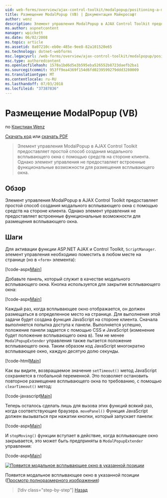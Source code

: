 ```yaml
---
uid: web-forms/overview/ajax-control-toolkit/modalpopup/positioning-a-modalpopup-vb
title: Размещение ModalPopup (VB) | Документация Майкрософт
author: wenz
description: Элемент управления ModalPopup в AJAX Control Toolkit предоставляет простой способ создания модального всплывающего окна с помощью средств на стороне клиента. Тем не менее не предлагает элемент управления...
ms.author: aspnetcontent
manager: wpickett
ms.date: 06/02/2008
ms.topic: article
ms.assetid: 8a07210c-eb0e-485e-9ee8-82a101520e65
ms.technology: dotnet-webforms
msc.legacyurl: /web-forms/overview/ajax-control-toolkit/modalpopup/positioning-a-modalpopup-vb
msc.type: authoredcontent
ms.openlocfilehash: 1578a1bd6d5e3b595eba526552b8723daefb2ba1
ms.sourcegitcommit: 953ff9ea4369f154d6fd0239599279ddd3280009
ms.translationtype: MT
ms.contentlocale: ru-RU
ms.lasthandoff: 07/03/2018
ms.locfileid: "37387836"
---
```

<a name="positioning-a-modalpopup-vb"></a>Размещение ModalPopup (VB)
====================
по [Кристиан Wenz](https://github.com/wenz)

[Скачать код](http://download.microsoft.com/download/2/4/0/24052038-f942-4336-905b-b60ae56f0dd5/ModalPopup4.vb.zip) или [скачать PDF](http://download.microsoft.com/download/b/6/a/b6ae89ee-df69-4c87-9bfb-ad1eb2b23373/modalpopup4VB.pdf)

> Элемент управления ModalPopup в AJAX Control Toolkit предоставляет простой способ создания модального всплывающего окна с помощью средств на стороне клиента. Однако элемент управления не предоставляет встроенные функциональные возможности для размещения всплывающего окна.


## <a name="overview"></a>Обзор

Элемент управления ModalPopup в AJAX Control Toolkit предоставляет простой способ создания модального всплывающего окна с помощью средств на стороне клиента. Однако элемент управления не предоставляет встроенные функциональные возможности для размещения всплывающего окна.

## <a name="steps"></a>Шаги

Для активации функции ASP.NET AJAX и Control Toolkit, `ScriptManager`. элемент управления необходимо поместить в любом месте на странице (но в `<form>` элемента):

[!code-aspx[Main](positioning-a-modalpopup-vb/samples/sample1.aspx)]

Добавьте панель, который служит в качестве модального всплывающего окна. Кнопка используется для закрытия всплывающего окна:

[!code-aspx[Main](positioning-a-modalpopup-vb/samples/sample2.aspx)]

Каждый раз, когда всплывающее окно отображается, он должен размещаться в определенное место на странице. Для выполнения этой задачи будет создана функция JavaScript на стороне клиента. Сначала выполняется попытка доступа к панели. Выполняется успешно, положение панели задается с помощью CSS и JavaScript (изменение будет положение всплывающего окна в). Тем не менее `ModalPopupExtender` управления также пытается положение всплывающего окна. Таким образом код JavaScript многократно всплывающее окно, каждую десятую долю секунды.

[!code-html[Main](positioning-a-modalpopup-vb/samples/sample3.html)]

Как вы видите, возвращаемое значение `setTimeout()` метод JavaScript сохраняется в глобальной переменной. Это позволяет остановить повторное размещение всплывающего окна по требованию, с помощью `clearTimeout()` метод:

[!code-javascript[Main](positioning-a-modalpopup-vb/samples/sample4.js)]

Теперь осталось сделать лишь для вызова этих функций всякий раз, когда соответствующие браузера. `movePanel()` Функция JavaScript должен вызываться при нажатии кнопки, который запускает панели:

[!code-aspx[Main](positioning-a-modalpopup-vb/samples/sample5.aspx)]

И `stopMoving()` функции вступает в действие, когда всплывающее окно закрывается, это может быть предприняты в `ModalPopupExtender` управления:

[!code-aspx[Main](positioning-a-modalpopup-vb/samples/sample6.aspx)]


[![Появится модальное всплывающее окно в указанной позиции](positioning-a-modalpopup-vb/_static/image2.png)](positioning-a-modalpopup-vb/_static/image1.png)

Появится модальное всплывающее окно в указанной позиции ([Просмотр полноразмерного изображения](positioning-a-modalpopup-vb/_static/image3.png))

> [!div class="step-by-step"]
> [Назад](handling-postbacks-from-a-modalpopup-vb.md)
